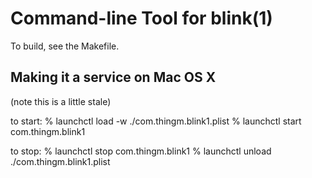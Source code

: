 Command-line Tool for blink(1)
==============================

To build, see the Makefile.





Making it a service on Mac OS X
-------------------------------
(note this is a little stale)

to start:
% launchctl load -w ./com.thingm.blink1.plist
% launchctl start com.thingm.blink1

to stop:
% launchctl stop com.thingm.blink1
% launchctl unload ./com.thingm.blink1.plist
